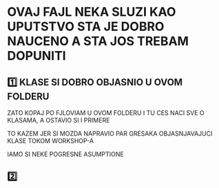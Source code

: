 # OVAJ FAJL NEKA SLUZI KAO UPUTSTVO STA JE DOBRO NAUCENO A STA JOS TREBAM DOPUNITI

## :one: KLASE SI DOBRO OBJASNIO U OVOM FOLDERU

ZATO KOPAJ PO FJLOVIAM U OVOM FOLDERU I TU CES NACI SVE O KLASAMA, A OSTAVIO SI I PRIMERE

TO KAZEM JER SI MOZDA NAPRAVIO PAR GRESAKA OBJASNJAVAJUCI KLASE TOKOM WORKSHOP-A

IAMO SI NEKE POGRESNE ASUMPTIONE

## :two: